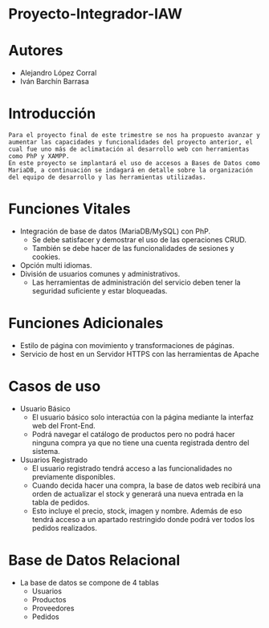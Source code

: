 # Proyecto-Integrador-IAW
# Autores
- Alejandro López Corral
- Iván Barchín Barrasa
# Introducción
    Para el proyecto final de este trimestre se nos ha propuesto avanzar y aumentar las capacidades y funcionalidades del proyecto anterior, el cual fue uno más de aclimatación al desarrollo web con herramientas como PhP y XAMPP. 
    En este proyecto se implantará el uso de accesos a Bases de Datos como MariaDB, a continuación se indagará en detalle sobre la organización del equipo de desarrollo y las herramientas utilizadas.
# Funciones Vitales
-   Integración de base de datos (MariaDB/MySQL) con PhP.
    -   Se debe satisfacer y demostrar el uso de las operaciones CRUD.
    -   También se debe hacer de las funcionalidades de sesiones y cookies.
-   Opción multi idiomas.
-   División de usuarios comunes y administrativos.
    -   Las herramientas de administración del servicio deben tener la seguridad suficiente y estar bloqueadas.
# Funciones Adicionales
-   Estilo de página con movimiento y transformaciones de páginas.
-   Servicio de host en un Servidor HTTPS con las herramientas de Apache
# Casos de uso
-   Usuario Básico
    -   El usuario básico solo interactúa con la página mediante la interfaz web del Front-End. 
    -   Podrá navegar el catálogo de productos pero no podrá hacer ninguna compra ya que no tiene una cuenta registrada dentro del sistema.
-   Usuarios Registrado
    -   El usuario registrado tendrá acceso a las funcionalidades no previamente disponibles. 
    -   Cuando decida hacer una compra, la base de datos web recibirá una orden de actualizar el stock y generará una nueva entrada en la tabla de pedidos.
    -   Esto incluye el precio, stock, imagen y nombre. Además de eso tendrá acceso a un apartado restringido donde podrá ver todos los pedidos realizados. 
# Base de Datos Relacional
-   La base de datos se compone de 4 tablas
    -   Usuarios
    -   Productos
    -   Proveedores
    -   Pedidos